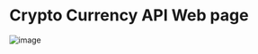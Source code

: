 # Crypto Currency API Web page

![image](https://github.com/user-attachments/assets/4b4d74be-3b5e-442e-8725-2f14ff81ed5e)
